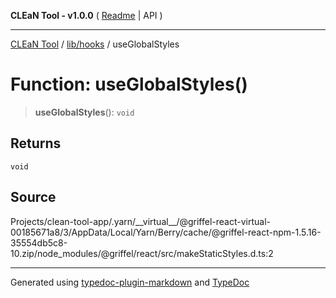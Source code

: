 **CLEaN Tool - v1.0.0** ( [Readme](../../../README.md) \| API )

***

[CLEaN Tool](../../../modules.md) / [lib/hooks](../README.md) / useGlobalStyles

# Function: useGlobalStyles()

> **useGlobalStyles**(): `void`

## Returns

`void`

## Source

Projects/clean-tool-app/.yarn/\_\_virtual\_\_/@griffel-react-virtual-00185671a8/3/AppData/Local/Yarn/Berry/cache/@griffel-react-npm-1.5.16-35554db5c8-10.zip/node\_modules/@griffel/react/src/makeStaticStyles.d.ts:2

***

Generated using [typedoc-plugin-markdown](https://www.npmjs.com/package/typedoc-plugin-markdown) and [TypeDoc](https://typedoc.org/)

